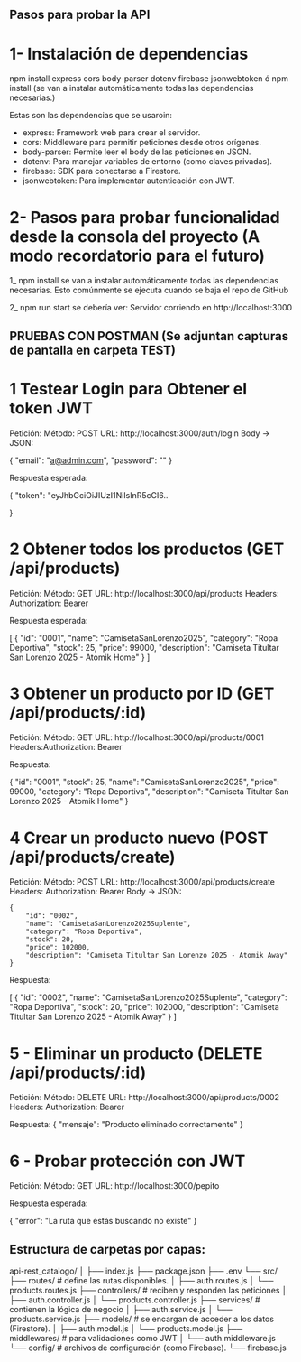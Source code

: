 Pasos para probar la API 
------------------------

# 1- Instalación de dependencias
npm install express cors body-parser dotenv firebase jsonwebtoken
ó 
npm install 
(se van a instalar automáticamente todas las dependencias necesarias.)

Estas son las dependencias que se usaroin:
- express: Framework web para crear el servidor.
- cors: Middleware para permitir peticiones desde otros orígenes.
- body-parser: Permite leer el body de las peticiones en JSON.
- dotenv: Para manejar variables de entorno (como claves privadas).
- firebase: SDK para conectarse a Firestore.
- jsonwebtoken: Para implementar autenticación con JWT.

# 2- Pasos para probar funcionalidad desde la consola del proyecto (A modo recordatorio para el futuro)

1_ npm install
se van a instalar automáticamente todas las dependencias necesarias.
Esto comúnmente se ejecuta cuando se baja el repo de GitHub

2_ npm run start
se debería ver:
Servidor corriendo en http://localhost:3000


PRUEBAS CON POSTMAN (Se adjuntan capturas de pantalla en carpeta TEST)
-------------------
# 1 Testear Login para Obtener el token JWT

Petición:
Método: POST
URL: http://localhost:3000/auth/login
Body → JSON:

{
  "email": "a@admin.com",
  "password": ""
}

Respuesta esperada:

{
  "token": "eyJhbGciOiJIUzI1NiIsInR5cCI6..

}


# 2 Obtener todos los productos (GET /api/products)

Petición:
Método: GET
URL: http://localhost:3000/api/products
Headers: Authorization: Bearer <token anterior>

Respuesta esperada:

[
    {
        "id": "0001",
        "name": "CamisetaSanLorenzo2025",
        "category": "Ropa Deportiva",
        "stock": 25,
        "price": 99000,
        "description": "Camiseta Titultar San Lorenzo 2025 - Atomik Home"
    }
]

# 3 Obtener un producto por ID (GET /api/products/:id)

Petición:
Método: GET
URL: http://localhost:3000/api/products/0001
Headers:Authorization: Bearer <token>


Respuesta:

{
    "id": "0001",
    "stock": 25,
    "name": "CamisetaSanLorenzo2025",
    "price": 99000,
    "category": "Ropa Deportiva",
    "description": "Camiseta Titultar San Lorenzo 2025 - Atomik Home"
}


# 4 Crear un producto nuevo (POST /api/products/create)
Petición:
Método: POST
URL: http://localhost:3000/api/products/create
Headers: Authorization: Bearer <token> Body → JSON:

    {
        "id": "0002",
        "name": "CamisetaSanLorenzo2025Suplente",
        "category": "Ropa Deportiva",
        "stock": 20,
        "price": 102000,
        "description": "Camiseta Titultar San Lorenzo 2025 - Atomik Away"
    }

Respuesta:

[
    {
        "id": "0002",
        "name": "CamisetaSanLorenzo2025Suplente",
        "category": "Ropa Deportiva",
        "stock": 20,
        "price": 102000,
        "description": "Camiseta Titultar San Lorenzo 2025 - Atomik Away"
    }
]

# 5 - Eliminar un producto (DELETE /api/products/:id)

Petición:
Método: DELETE
URL: http://localhost:3000/api/products/0002
Headers: Authorization: Bearer <token>

Respuesta:
{
  "mensaje": "Producto eliminado correctamente"
}

# 6 - Probar protección con JWT
Petición:
Método: GET
URL: http://localhost:3000/pepito

Respuesta esperada:

{
  "error": "La ruta que estás buscando no existe"
}


Estructura de carpetas por capas:
---------------------------------
api-rest_catalogo/
│
├── index.js
├── package.json
├── .env
└── src/
    ├── routes/   # define las rutas disponibles.
    │   ├── auth.routes.js
    │   └── products.routes.js
    ├── controllers/   # reciben y responden las peticiones
    │   ├── auth.controller.js
    │   └── products.controller.js
    ├── services/   # contienen la lógica de negocio
    │   ├── auth.service.js
    │   └── products.service.js
    ├── models/   # se encargan de acceder a los datos (Firestore).
    │   ├── auth.model.js
    │   └── products.model.js
    ├── middlewares/   # para validaciones como JWT
    │   └── auth.middleware.js
    └── config/   # archivos de configuración (como Firebase).
        └── firebase.js
